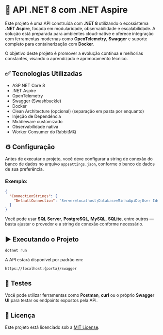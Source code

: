 # 🚀 API .NET 8 com .NET Aspire

Este projeto é uma API construída com **.NET 8** utilizando o ecossistema **.NET Aspire**, focada em modularidade, observabilidade e escalabilidade. A solução está preparada para ambientes cloud-native e oferece integração com ferramentas modernas como **OpenTelemetry**, **Swagger** e suporte completo para containerização com **Docker**.

O objetivo deste projeto é promover a evolução contínua e melhorias constantes, visando o aprendizado e aprimoramento técnico.

## ✅ Tecnologias Utilizadas

- ASP.NET Core 8
- .NET Aspire
- OpenTelemetry
- Swagger (Swashbuckle)
- Docker 
- Clean Architecture (opcional) (separação em pasta por enquanto)
- Injeção de Dependência
- Middleware customizado
- Observabilidade nativa
- Worker Consumer do RabbitMQ

## ⚙️ Configuração

Antes de executar o projeto, você deve configurar a string de conexão do banco de dados no arquivo `appsettings.json`, conforme o banco de dados de sua preferência.

### Exemplo:
```json
{
  "ConnectionStrings": {
    "DefaultConnection": "Server=localhost;Database=MinhaApiDb;User Id=usuario;Password=senha;"
  }
}
````

Você pode usar **SQL Server**, **PostgreSQL**, **MySQL**, **SQLite**, entre outros — basta ajustar o provedor e a string de conexão conforme necessário.

## ▶️ Executando o Projeto

```bash
dotnet run
```

A API estará disponível por padrão em:

```
https://localhost:{porta}/swagger
```

## 🧪 Testes

Você pode utilizar ferramentas como **Postman**, **curl** ou o próprio **Swagger UI** para testar os endpoints expostos pela API.

## 📄 Licença

Este projeto está licenciado sob a [MIT License](LICENSE).

